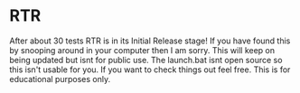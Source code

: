 # RTR
After about 30 tests RTR is in its Initial Release stage!
If you have found this by snooping around in your computer then I am sorry.
This will keep on being updated but isnt for public use.
The launch.bat isnt open source so this isn't usable for you.
If you want to check things out feel free. This is for educational purposes only.

